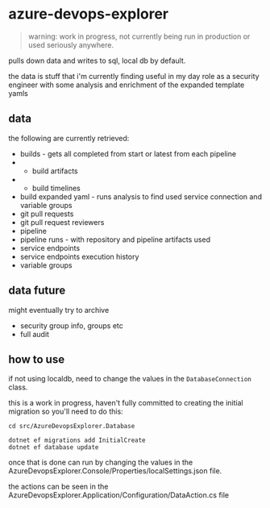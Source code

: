# azure-devops-explorer

> warning: work in progress, not currently being run in production or used seriously anywhere. 

pulls down data and writes to sql, local db by default.

the data is stuff that i'm currently finding useful in my day role as a security engineer with some analysis and enrichment of the expanded template yamls

## data 

the following are currently retrieved:

- builds - gets all completed from start or latest from each pipeline
- - build artifacts
- - build timelines
- build expanded yaml - runs analysis to find used service connection and variable groups
- git pull requests
- git pull request reviewers
- pipeline
- pipeline runs - with repository and pipeline artifacts used
- service endpoints
- service endpoints execution history
- variable groups

## data future

might eventually try to archive

- security group info, groups etc
- full audit

## how to use

if not using localdb, need to change the values in the `DatabaseConnection` class.

this is a work in progress, haven't fully committed to creating the initial migration so you'll need to do this:

```
cd src/AzureDevopsExplorer.Database

dotnet ef migrations add InitialCreate
dotnet ef database update
```

once that is done can run by changing the values in the AzureDevopsExplorer.Console/Properties/localSettings.json file.

the actions can be seen in the AzureDevopsExplorer.Application/Configuration/DataAction.cs file